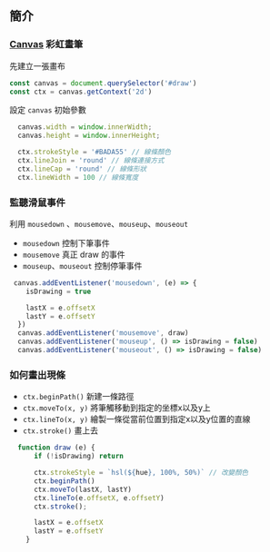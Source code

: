 ## 簡介

### [Canvas](https://developer.mozilla.org/zh-CN/docs/Web/API/Canvas_API) 彩虹畫筆

先建立一張畫布

```javascript
const canvas = document.querySelector('#draw')
const ctx = canvas.getContext('2d')
```

設定 `canvas` 初始參數

```javascript
  canvas.width = window.innerWidth;
  canvas.height = window.innerHeight;

  ctx.strokeStyle = '#BADA55' // 線條顏色
  ctx.lineJoin = 'round' // 線條連接方式
  ctx.lineCap = 'round' // 線條形狀
  ctx.lineWidth = 100 // 線條寬度
```

### 監聽滑鼠事件

利用 `mousedown` 、`mousemove`、`mouseup`、`mouseout`

- `mousedown` 控制下筆事件
- `mousemove` 真正 draw 的事件
- `mouseup`、`mouseout` 控制停筆事件

```javascript
 canvas.addEventListener('mousedown', (e) => {
    isDrawing = true

    lastX = e.offsetX
    lastY = e.offsetY
  })
  canvas.addEventListener('mousemove', draw)
  canvas.addEventListener('mouseup', () => isDrawing = false)
  canvas.addEventListener('mouseout', () => isDrawing = false)
```

### 如何畫出現條

- `ctx.beginPath()` 新建一條路徑
- `ctx.moveTo(x, y)` 將筆觸移動到指定的坐標x以及y上
- `ctx.lineTo(x, y)` 繪製一條從當前位置到指定x以及y位置的直線
- `ctx.stroke()` 畫上去

```javascript
  function draw (e) {
      if (!isDrawing) return

      ctx.strokeStyle = `hsl(${hue}, 100%, 50%)` // 改變顏色
      ctx.beginPath()
      ctx.moveTo(lastX, lastY)
      ctx.lineTo(e.offsetX, e.offsetY)
      ctx.stroke();

      lastX = e.offsetX
      lastY = e.offsetY
    }
```
